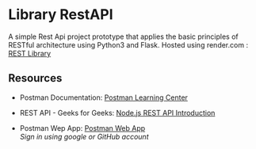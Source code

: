 # Library RestAPI 
A simple Rest Api project prototype that applies the basic principles of RESTful architecture using Python3 and Flask.
Hosted using render.com : [REST Library](https://restlibrary-fo5c.onrender.com)

## Resources 
- Postman Documentation: [Postman Learning Center](https://learning.postman.com/docs/getting-started/introduction/)

- REST API - Geeks for Geeks: [Node.js REST API Introduction](https://www.geeksforgeeks.org/node-js/rest-api-introduction/)

- Postman Wep App: [Postman Web App](https://web.postman.co/)  
*Sign in using google or GitHub account*
